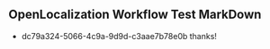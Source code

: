 ## OpenLocalization Workflow Test MarkDown
* dc79a324-5066-4c9a-9d9d-c3aae7b78e0b 
thanks!<!--HONumber=Mar16_HO3-->
